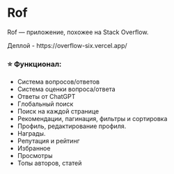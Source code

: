 # Rof 



<p>Rof — приложение, похожее на Stack Overflow.</p>
<p>Деплой - https://overflow-six.vercel.app/</p>

### ⭐ Функционал:

- Система вопросов/ответов
- Система оценки вопроса/ответа
- Ответы от ChatGPT
- Глобальный поиск
- Поиск на каждой странице
- Рекомендации, пагинация, фильтры и сортировка
- Профиль, редактирование профиля.
- Награды.
- Репутация и рейтинг
- Избранное
- Просмотры
- Топы авторов, статей

